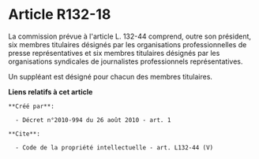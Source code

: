 # Article R132-18

La commission prévue à l'article L. 132-44 comprend, outre son président, six membres titulaires désignés par les
organisations professionnelles de presse représentatives et six membres titulaires désignés par les organisations syndicales
de journalistes professionnels représentatives. 

Un suppléant est désigné pour chacun des membres titulaires.

**Liens relatifs à cet article**

	**Créé par**:

	  - Décret n°2010-994 du 26 août 2010 - art. 1

	**Cite**:

	  - Code de la propriété intellectuelle - art. L132-44 (V)
